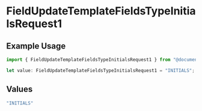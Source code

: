 # FieldUpdateTemplateFieldsTypeInitialsRequest1

## Example Usage

```typescript
import { FieldUpdateTemplateFieldsTypeInitialsRequest1 } from "@documenso/sdk-typescript/models/operations";

let value: FieldUpdateTemplateFieldsTypeInitialsRequest1 = "INITIALS";
```

## Values

```typescript
"INITIALS"
```